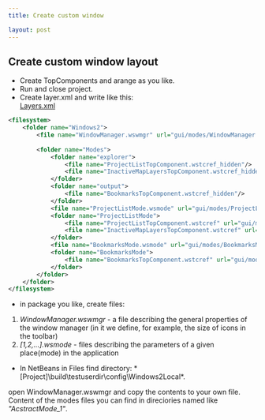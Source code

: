 ```yaml
---
title: Create custom window

layout: post
---
```



## Create custom window layout

- Create TopComponents and arange as you like.  
- Run and close project.
- Create layer.xml and write like this:  
    [Layers.xml](https://github.com/bpodolski/CasperGIS/blob/master/Core/src/io/github/bpodolski/caspergis/layer.xml)  

```xml
<filesystem>
    <folder name="Windows2">
        <file name="WindowManager.wswmgr" url="gui/modes/WindowManager.wswmgr"/>
        
        <folder name="Modes">
            <folder name="explorer">
                <file name="ProjectListTopComponent.wstcref_hidden"/>
                <file name="InactiveMapLayersTopComponent.wstcref_hidden"/>
            </folder>
            <folder name="output">
                <file name="BookmarksTopComponent.wstcref_hidden"/>
            </folder>
            <file name="ProjectListMode.wsmode" url="gui/modes/ProjectListMode.wsmode"/>
            <folder name="ProjectListMode">
                <file name="ProjectListTopComponent.wstcref" url="gui/modes/ProjectListTopComponent.wstcref"/>
                <file name="InactiveMapLayersTopComponent.wstcref" url="gui/modes/InactiveMapLayersTopComponent.wstcref"/>
            </folder>
            <file name="BookmarksMode.wsmode" url="gui/modes/BookmarksMode.wsmode"/>
            <folder name="BookmarksMode">
                <file name="BookmarksTopComponent.wstcref" url="gui/modes/BookmarksTopComponent.wstcref"/>
            </folder>
        </folder>
    </folder>
</filesystem>
```

- in package you like, create files:
1. *WindowManager.wswmgr* - a file describing the general properties of the window manager (in it we define, for example, the size of icons in the toolbar)
2. *[1,2,...].wsmode* - files describing the parameters of a given place(mode) in the application
- In NetBeans in Files find directory: *[Project]\build\testuserdir\config\Windows2Local\*.  

open WindowManager.wswmgr and copy the contents to your own file.
Content of the modes files you can find in direciories named like *"AcstractMode_1"*.

